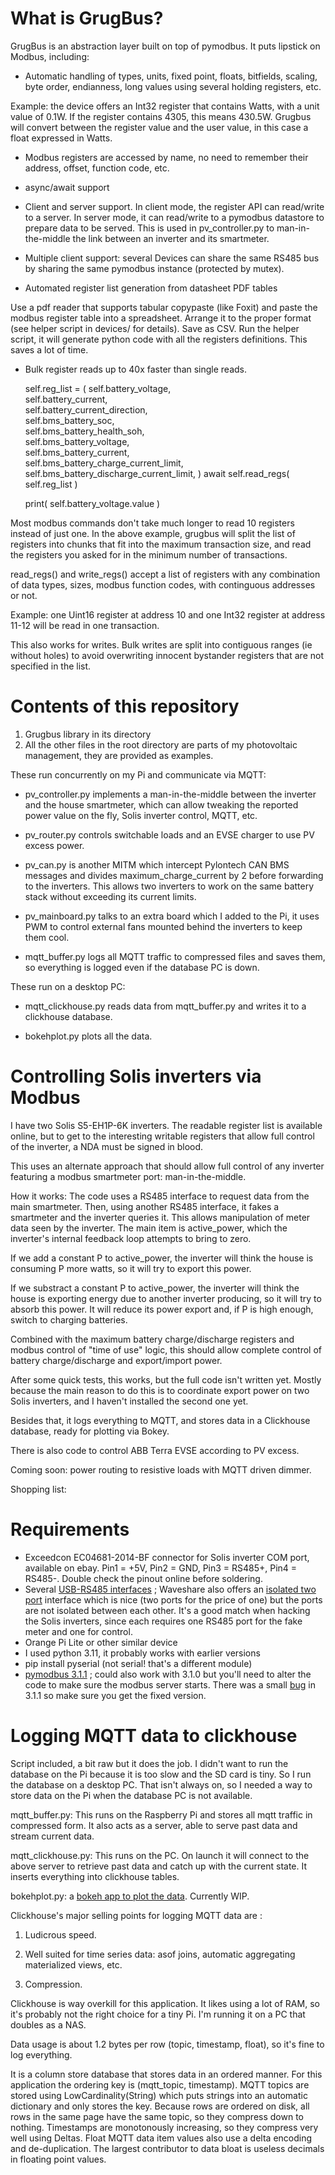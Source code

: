# What is GrugBus?

GrugBus is an abstraction layer built on top of pymodbus. It puts lipstick on Modbus, including:

- Automatic handling of types, units, fixed point, floats, bitfields, scaling, byte order, endianness, long values using several holding registers, etc.

Example: the device offers an Int32 register that contains Watts, with a unit value of 0.1W. If the register contains 4305, this means 430.5W. Grugbus will convert between the register value and the user value, in this case a float expressed in Watts.

- Modbus registers are accessed by name, no need to remember their address, offset, function code, etc.

- async/await support

- Client and server support. In client mode, the register API can read/write to a server.
In server mode, it can read/write to a pymodbus datastore to prepare data to be served.
This is used in pv_controller.py to man-in-the-middle the link between an inverter and its
smartmeter.

- Multiple client support: several Devices can share the same RS485 bus by sharing the same pymodbus instance (protected by mutex).

- Automated register list generation from datasheet PDF tables 

Use a pdf reader that supports tabular copypaste (like Foxit) and paste the modbus register table into a spreadsheet. Arrange it to the proper format (see helper script in devices/ for details). Save as CSV. Run the helper script, it will generate python code with all the registers definitions. This saves a lot of time.

- Bulk register reads up to 40x faster than single reads.

    self.reg_list = (
              self.battery_voltage,                    
              self.battery_current,                    
              self.battery_current_direction,          
              self.bms_battery_soc,                    
              self.bms_battery_health_soh,             
              self.bms_battery_voltage,                
              self.bms_battery_current,                
              self.bms_battery_charge_current_limit,   
              self.bms_battery_discharge_current_limit,
            )
    await self.read_regs( self.reg_list )

    print( self.battery_voltage.value )   
      
Most modbus commands don't take much longer to read 10 registers instead of just one.
In the above example, grugbus will split the list of registers into chunks that fit into
the maximum transaction size, and read the registers you asked for in the minimum number 
of transactions. 

read_regs() and write_regs() accept a list of registers with any combination of data types, 
sizes, modbus function codes, with continguous addresses or not.

Example: one Uint16 register at address 10 and one Int32 register at address 11-12 will be
read in one transaction.

This also works for writes. Bulk writes are split into contiguous ranges (ie without holes)
to avoid overwriting innocent bystander registers that are not specified in the list. 

# Contents of this repository

1) Grugbus library in its directory
2) All the other files in the root directory are parts of my photovoltaic management, they are provided as examples. 

These run concurrently on my Pi and communicate via MQTT:

- pv_controller.py implements a man-in-the-middle between the inverter and the house smartmeter, which can allow tweaking the reported power value on the fly, Solis inverter control, MQTT, etc.

- pv_router.py controls switchable loads and an EVSE charger to use PV excess power.

- pv_can.py is another MITM which intercept Pylontech CAN BMS messages and divides maximum_charge_current by 2 before forwarding to the inverters. This allows two inverters to work on the same battery stack without exceeding its current limits.

- pv_mainboard.py talks to an extra board which I added to the Pi, it uses PWM to control external fans mounted behind the inverters to keep them cool.

- mqtt_buffer.py logs all MQTT traffic to compressed files and saves them, so everything is logged even if the database PC is down.

These run on a desktop PC:

- mqtt_clickhouse.py reads data from mqtt_buffer.py and writes it to a clickhouse database.

- bokehplot.py plots all the data.

# Controlling Solis inverters via Modbus

I have two Solis S5-EH1P-6K inverters. The readable register list is available online, but to get to the interesting writable registers that allow full control of the inverter, a NDA must be signed in blood.

This uses an alternate approach that should allow full control of any inverter featuring a modbus smartmeter port: man-in-the-middle.

How it works: The code uses a RS485 interface to request data from the main smartmeter. Then, using another RS485 interface, it fakes a smartmeter and the inverter queries it. This allows manipulation of meter data seen by the inverter. The main item is active_power, which the inverter's internal feedback loop attempts to bring to zero.

If we add a constant P to active_power, the inverter will think the house is consuming P more watts, so it will try to export this power.

If we substract a constant P to active_power, the inverter will think the house is exporting energy due to another inverter producing, so it will try to absorb this power. It will reduce its power export and, if P is high enough, switch to charging batteries.

Combined with the maximum battery charge/discharge registers and modbus control of "time of use" logic, this should allow complete control of battery charge/discharge and export/import power.

After some quick tests, this works, but the full code isn't written yet. Mostly because the main reason to do this is to coordinate export power on two Solis inverters, and I haven't installed the second one yet.

Besides that, it logs everything to MQTT, and stores data in a Clickhouse database, ready for plotting via Bokey.

There is also code to control ABB Terra EVSE according to PV excess.

Coming soon: power routing to resistive loads with MQTT driven dimmer.

Shopping list:

# Requirements

- Exceedcon EC04681-2014-BF connector for Solis inverter COM port, available on ebay. Pin1 = +5V, Pin2 = GND, Pin3 = RS485+, Pin4 = RS485-. Double check the pinout online before soldering.
- Several [USB-RS485 interfaces](https://www.waveshare.com/catalog/product/view/id/3629/s/usb-to-rs232-485-ttl/category/37/usb-to-rs232-485-ttl.htm?sku=22547) ; Waveshare also offers an [isolated two port](https://www.waveshare.com/product/iot-communication/wired-comm-converter/usb-to-rs232-uart-rs485/usb-to-2ch-rs485.htm) interface which is nice (two ports for the price of one) but the ports are not isolated between each other. It's a good match when hacking the Solis inverters, since each requires one RS485 port for the fake meter and one for control.
- Orange Pi Lite or other similar device
- I used python 3.11, it probably works with earlier versions
- pip install pyserial (not serial! that's a different module)
- [pymodbus 3.1.1](https://github.com/pymodbus-dev/pymodbus) ; could also work with 3.1.0 but you'll need to alter the code to make sure the modbus server starts. There was a small [bug](https://github.com/pymodbus-dev/pymodbus/pull/1282) in 3.1.1 so make sure you get the fixed version.


# Logging MQTT data to clickhouse

Script included, a bit raw but it does the job. I didn't want to run the database on the Pi because it is too slow and the SD card is tiny. So I run the database on a desktop PC. That isn't always on, so I needed a way to store data on the Pi when the database PC is not available.

mqtt_buffer.py: This runs on the Raspberry Pi and stores all mqtt traffic in compressed form. It also acts as a server, able to serve past data and stream current data.

mqtt_clickhouse.py: This runs on the PC. On launch it will connect to the above server to retrieve past data and catch up with the current state. It inserts everything into clickhouse tables.

bokehplot.py: a [bokeh app to plot the data](https://www.youtube.com/watch?v=rZxsFkaUimE&lc=Ugz4bzv51YXSnqZ2K194AaABAg). Currently WIP.

Clickhouse's major selling points for logging MQTT data are :

1) Ludicrous speed.

2) Well suited for time series data: asof joins, automatic aggregating materialized views, etc.

3) Compression. 

Clickhouse is way overkill for this application. It likes using a lot of RAM, so it's probably not the right choice for a tiny Pi. I'm running it on a PC that doubles as a NAS.

Data usage is about 1.2 bytes per row (topic, timestamp, float), so it's fine to log everything.

It is a column store database that stores data in an ordered manner. For this application the ordering key is (mqtt_topic, timestamp). MQTT topics are stored using LowCardinality(String) which puts strings into an automatic dictionary and only stores the key. Because rows are ordered on disk, all rows in the same page have the same topic, so they compress down to nothing. Timestamps are monotonously increasing, so they compress very well using Deltas. Float MQTT data item values also use a delta encoding and de-duplication. The largest contributor to data bloat is useless decimals in floating point values. 





